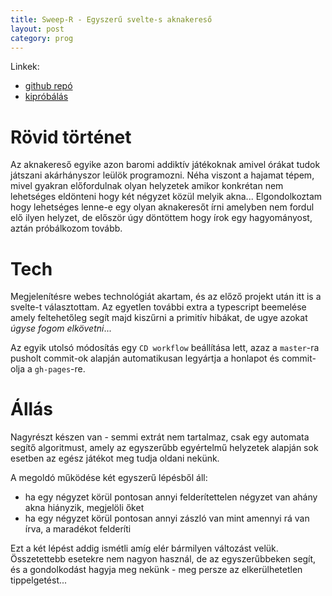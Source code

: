 ```yaml
---
title: Sweep-R - Egyszerű svelte-s aknakereső
layout: post
category: prog
---
```


Linkek:
- [github repó](https://github.com/sasszem/sweep-r/)
- [kipróbálás](https://sasszem.github.io/sweep-r/)

# Rövid történet

Az aknakereső egyike azon baromi addiktív játékoknak amivel órákat tudok játszani akárhányszor leülök programozni. Néha viszont a hajamat tépem, mivel gyakran előfordulnak olyan helyzetek amikor konkrétan nem lehetséges eldönteni hogy két négyzet közül melyik akna... Elgondolkoztam hogy lehetséges lenne-e egy olyan aknakeresőt írni amelyben nem fordul elő ilyen helyzet, de először úgy döntöttem hogy írok egy hagyományost, aztán próbálkozom tovább.

# Tech

Megjelenítésre webes technológiát akartam, és az előző projekt után itt is a svelte-t választottam. Az egyetlen további extra a typescript beemelése amely feltehetőleg segít majd kiszűrni a primitív hibákat, de ugye azokat *úgyse fogom elkövetni*...

Az egyik utolsó módosítás egy `CD workflow` beállítása lett, azaz a `master`-ra pusholt commit-ok alapján automatikusan legyártja a honlapot és commit-olja a `gh-pages`-re.

# Állás

Nagyrészt készen van - semmi extrát nem tartalmaz, csak egy automata segítő algoritmust, amely az egyszerűbb egyértelmű helyzetek alapján sok esetben az egész játékot meg tudja oldani nekünk. 

A megoldó működése két egyszerű lépésből áll: 

- ha egy négyzet körül pontosan annyi felderítettelen négyzet van ahány akna hiányzik, megjelöli őket
- ha egy négyzet körül pontosan annyi zászló van mint amennyi rá van írva, a maradékot felderíti

Ezt a két lépést addig ismétli amíg elér bármilyen változást velük. Összetettebb esetekre nem nagyon használ, de az egyszerűbbeken segít, és a gondolkodást hagyja meg nekünk - meg persze az elkerülhetetlen tippelgetést...